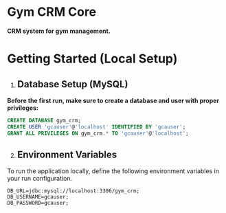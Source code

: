 # Gym CRM Core
**CRM system for gym management.**

# Getting Started (Local Setup)

1. ## Database Setup (MySQL)
**Before the first run, make sure to create a database and user with proper privileges:**

```sql
CREATE DATABASE gym_crm;
CREATE USER 'gcauser'@'localhost' IDENTIFIED BY 'gcauser';
GRANT ALL PRIVILEGES ON gym_crm.* TO 'gcauser'@'localhost';
```
2. ## Environment Variables
To run the application locally, define the following environment variables in your run configuration.

```
DB_URL=jdbc:mysql://localhost:3306/gym_crm;
DB_USERNAME=gcauser;
DB_PASSWORD=gcauser;
```

